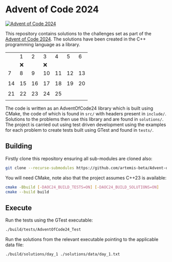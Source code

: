 # Advent of Code 2024
[![Advent of Code 2024](https://github.com/artemis-beta/Advent-of-Code-2024/actions/workflows/build_test.yaml/badge.svg)](https://github.com/artemis-beta/Advent-of-Code-2024/actions/workflows/build_test.yaml)

This repository contains solutions to the challenges set as part of the [Advent of Code 2024](https://adventofcode.com/2024).
The solutions have been created in the C++ programming language as a library.

| | ||||||
|-|-|-|-|-|-|-|
||1|2|3|4|5|6|
||:x: | |:x:|| | |
|7|8|9|10|11|12|13|
| | | | | | | | |
|14|15|16|17|18|19|20|
| | | | | | | |
|21|22|23|24|25| | |
| | | | | | | |

The code is written as an AdventOfCode24 library which is built using CMake, the code of which is found in `src/` with headers present in `include/`. Solutions to the problems
then use this library and are found in `solutions/`. The project is carried out using test driven development using the examples for each problem to create tests built using GTest and found in `tests/`.

## Building

Firstly clone this repository ensuring all sub-modules are cloned also:

```sh
git clone --recurse-submodules https://github.com/artemis-beta/Advent-of-Code-2023.git
```

You will need CMake, note also that the project assumes C++23 is available:

```sh
cmake -Bbuild [-DAOC24_BUILD_TESTS=ON] [-DAOC24_BUILD_SOLUTIONS=ON]
cmake --build build
```

## Execute

Run the tests using the GTest executable:

```sh
./build/tests/AdventOfCode24_Test
```

Run the solutions from the relevant executable pointing to the applicable data file:

```sh
./build/solutions/day_1 ./solutions/data/day_1.txt
```
